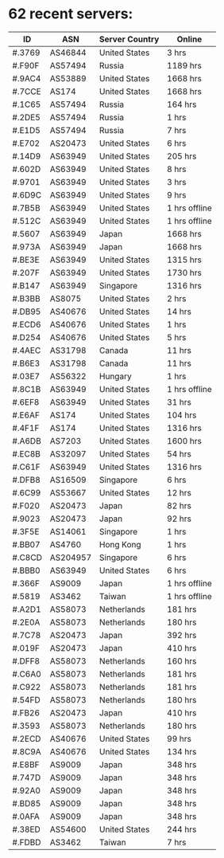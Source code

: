 # 62 recent servers:

| ID | ASN | Server Country | Online |
| ------ | ------ | ------ | ------ |
| #.3769 | AS46844 | United States | 3 hrs |
| #.F90F | AS57494 | Russia | 1189 hrs |
| #.9AC4 | AS53889 | United States | 1668 hrs |
| #.7CCE | AS174 | United States | 1668 hrs |
| #.1C65 | AS57494 | Russia | 164 hrs |
| #.2DE5 | AS57494 | Russia | 1 hrs |
| #.E1D5 | AS57494 | Russia | 7 hrs |
| #.E702 | AS20473 | United States | 6 hrs |
| #.14D9 | AS63949 | United States | 205 hrs |
| #.602D | AS63949 | United States | 8 hrs |
| #.9701 | AS63949 | United States | 3 hrs |
| #.6D9C | AS63949 | United States | 9 hrs |
| #.7B5B | AS63949 | United States | 1 hrs offline |
| #.512C | AS63949 | United States | 1 hrs offline |
| #.5607 | AS63949 | Japan | 1668 hrs |
| #.973A | AS63949 | Japan | 1668 hrs |
| #.BE3E | AS63949 | United States | 1315 hrs |
| #.207F | AS63949 | United States | 1730 hrs |
| #.B147 | AS63949 | Singapore | 1316 hrs |
| #.B3BB | AS8075 | United States | 2 hrs |
| #.DB95 | AS40676 | United States | 14 hrs |
| #.ECD6 | AS40676 | United States | 1 hrs |
| #.D254 | AS40676 | United States | 5 hrs |
| #.4AEC | AS31798 | Canada | 11 hrs |
| #.B6E3 | AS31798 | Canada | 11 hrs |
| #.03E7 | AS56322 | Hungary | 1 hrs |
| #.8C1B | AS63949 | United States | 1 hrs offline |
| #.6EF8 | AS63949 | United States | 31 hrs |
| #.E6AF | AS174 | United States | 104 hrs |
| #.4F1F | AS174 | United States | 1316 hrs |
| #.A6DB | AS7203 | United States | 1600 hrs |
| #.EC8B | AS32097 | United States | 54 hrs |
| #.C61F | AS63949 | United States | 1316 hrs |
| #.DFB8 | AS16509 | Singapore | 6 hrs |
| #.6C99 | AS53667 | United States | 12 hrs |
| #.F020 | AS20473 | Japan | 82 hrs |
| #.9023 | AS20473 | Japan | 92 hrs |
| #.3F5E | AS14061 | Singapore | 1 hrs |
| #.BB07 | AS4760 | Hong Kong | 1 hrs |
| #.C8CD | AS204957 | Singapore | 6 hrs |
| #.BBB0 | AS63949 | United States | 6 hrs |
| #.366F | AS9009 | Japan | 1 hrs offline |
| #.5819 | AS3462 | Taiwan | 1 hrs offline |
| #.A2D1 | AS58073 | Netherlands | 181 hrs |
| #.2E0A | AS58073 | Netherlands | 180 hrs |
| #.7C78 | AS20473 | Japan | 392 hrs |
| #.019F | AS20473 | Japan | 410 hrs |
| #.DFF8 | AS58073 | Netherlands | 160 hrs |
| #.C6A0 | AS58073 | Netherlands | 181 hrs |
| #.C922 | AS58073 | Netherlands | 181 hrs |
| #.54FD | AS58073 | Netherlands | 180 hrs |
| #.FB26 | AS20473 | Japan | 410 hrs |
| #.3593 | AS58073 | Netherlands | 180 hrs |
| #.2ECD | AS40676 | United States | 99 hrs |
| #.8C9A | AS40676 | United States | 134 hrs |
| #.E8BF | AS9009 | Japan | 348 hrs |
| #.747D | AS9009 | Japan | 348 hrs |
| #.92A0 | AS9009 | Japan | 348 hrs |
| #.BD85 | AS9009 | Japan | 348 hrs |
| #.0AFA | AS9009 | Japan | 348 hrs |
| #.38ED | AS54600 | United States | 244 hrs |
| #.FDBD | AS3462 | Taiwan | 7 hrs |

